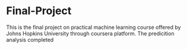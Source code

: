 # Final-Project
This is the final project on practical machine learning course offered by Johns Hopkins University through coursera platform. The predicition analysis completed
